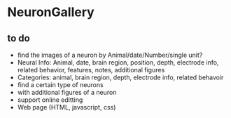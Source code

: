 # NeuronGallery
 
## to do 
- find the images of a neuron by Animal/date/Number/single unit?
- Neural Info: Animal, date, brain region, position, depth, electrode info, related behavior, features, notes, additional figures
- Categories: animal, brain region, depth, electrode info, related behavoir
- find a certain type of neurons
- with additional figures of a neuron
- support online editting
- Web page (HTML, javascript, css)